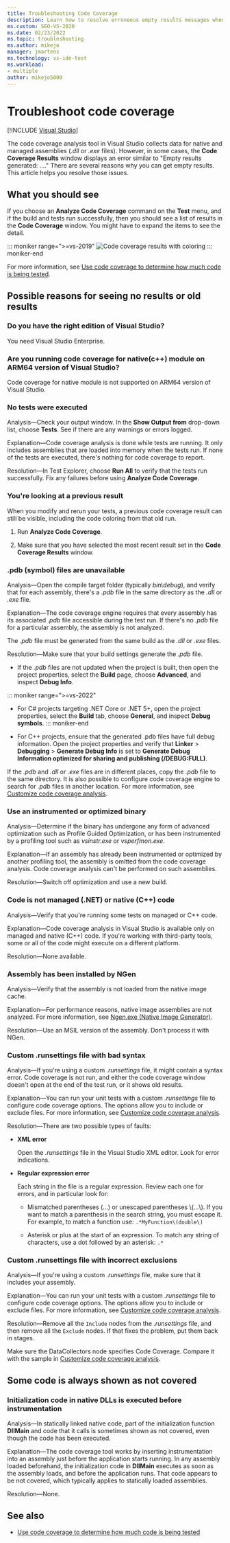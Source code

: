 ```yaml
---
title: Troubleshooting Code Coverage
description: Learn how to resolve erroneous empty results messages when you expect Visual Studio to collect data for native and managed assemblies.
ms.custom: SEO-VS-2020
ms.date: 02/23/2022
ms.topic: troubleshooting
ms.author: mikejo
manager: jmartens
ms.technology: vs-ide-test
ms.workload:
- multiple
author: mikejo5000
---
```

# Troubleshoot code coverage

 [!INCLUDE [Visual Studio](~/includes/applies-to-version/vs-windows-only.md)]

The code coverage analysis tool in Visual Studio collects data for native and managed assemblies (*.dll* or *.exe* files). However, in some cases, the **Code Coverage Results** window displays an error similar to "Empty results generated: ...." There are several reasons why you can get empty results. This article helps you resolve those issues.

## What you should see

If you choose an **Analyze Code Coverage** command on the **Test** menu, and if the build and tests run successfully, then you should see a list of results in the **Code Coverage** window. You might have to expand the items to see the detail.

::: moniker range=">=vs-2019"
![Code coverage results with coloring](../test/media/vs-2019/codecoverage1.png)
::: moniker-end


For more information, see [Use code coverage to determine how much code is being tested](../test/using-code-coverage-to-determine-how-much-code-is-being-tested.md).

## Possible reasons for seeing no results or old results

### Do you have the right edition of Visual Studio?

You need Visual Studio Enterprise.

### Are you running code coverage for native(c++) module on ARM64 version of Visual Studio?

Code coverage for native module is not supported on ARM64 version of Visual Studio.

### No tests were executed

Analysis&mdash;Check your output window. In the **Show Output from** drop-down list, choose **Tests**. See if there are any warnings or errors logged.

Explanation&mdash;Code coverage analysis is done while tests are running. It only includes assemblies that are loaded into memory when the tests run. If none of the tests are executed, there's nothing for code coverage to report.

Resolution&mdash;In Test Explorer, choose **Run All** to verify that the tests run successfully. Fix any failures before using **Analyze Code Coverage**.

### You're looking at a previous result

When you modify and rerun your tests, a previous code coverage result can still be visible, including the code coloring from that old run.

1. Run **Analyze Code Coverage**.

2. Make sure that you have selected the most recent result set in the **Code Coverage Results** window.

### .pdb (symbol) files are unavailable

Analysis&mdash;Open the compile target folder (typically *bin\debug*), and verify that for each assembly, there's a *.pdb* file in the same directory as the *.dll* or *.exe* file.

Explanation&mdash;The code coverage engine requires that every assembly has its associated *.pdb* file accessible during the test run. If there's no *.pdb* file for a particular assembly, the assembly is not analyzed.

The *.pdb* file must be generated from the same build as the *.dll* or *.exe* files.

Resolution&mdash;Make sure that your build settings generate the *.pdb* file.

- If the *.pdb* files are not updated when the project is built, then open the project properties, select the **Build** page, choose **Advanced**, and inspect **Debug Info**.

::: moniker range=">=vs-2022"
- For C# projects targeting .NET Core or .NET 5+, open the project properties, select the **Build** tab, choose **General**, and inspect **Debug symbols**.
::: moniker-end

- For C++ projects, ensure that the generated .pdb files have full debug information. Open the project properties and verify that **Linker** > **Debugging** > **Generate Debug Info** is set to **Generate Debug Information optimized for sharing and publishing (/DEBUG:FULL)**.

If the *.pdb* and *.dll* or *.exe* files are in different places, copy the *.pdb* file to the same directory. It is also possible to configure code coverage engine to search for *.pdb* files in another location. For more information, see [Customize code coverage analysis](../test/customizing-code-coverage-analysis.md).

### Use an instrumented or optimized binary

Analysis&mdash;Determine if the binary has undergone any form of advanced optimization such as Profile Guided Optimization, or has been instrumented by a profiling tool such as *vsinstr.exe* or *vsperfmon.exe*.

Explanation&mdash;If an assembly has already been instrumented or optimized by another profiling tool, the assembly is omitted from the code coverage analysis. Code coverage analysis can't be performed on such assemblies.

Resolution&mdash;Switch off optimization and use a new build.

### Code is not managed (.NET) or native (C++) code

Analysis&mdash;Verify that you're running some tests on managed or C++ code.

Explanation&mdash;Code coverage analysis in Visual Studio is available only on managed and native (C++) code. If you're working with third-party tools, some or all of the code might execute on a different platform.

Resolution&mdash;None available.

### Assembly has been installed by NGen

Analysis&mdash;Verify that the assembly is not loaded from the native image cache.

Explanation&mdash;For performance reasons, native image assemblies are not analyzed. For more information, see [Ngen.exe (Native Image Generator)](/dotnet/framework/tools/ngen-exe-native-image-generator).

Resolution&mdash;Use an MSIL version of the assembly. Don't process it with NGen.

### Custom .runsettings file with bad syntax

Analysis&mdash;If you're using a custom *.runsettings* file, it might contain a syntax error. Code coverage is not run, and either the code coverage window doesn't open at the end of the test run, or it shows old results.

Explanation&mdash;You can run your unit tests with a custom *.runsettings* file to configure code coverage options. The options allow you to include or exclude files. For more information, see [Customize code coverage analysis](../test/customizing-code-coverage-analysis.md).

Resolution&mdash;There are two possible types of faults:

- **XML error**

     Open the *.runsettings* file in the Visual Studio XML editor. Look for error indications.

- **Regular expression error**

  Each string in the file is a regular expression. Review each one for errors, and in particular look for:

  - Mismatched parentheses (...) or unescaped parentheses \\(...\\). If you want to match a parenthesis in the search string, you must escape it. For example, to match a function use: `.*MyFunction\(double\)`

  - Asterisk or plus at the start of an expression. To match any string of characters, use a dot followed by an asterisk: `.*`

### Custom .runsettings file with incorrect exclusions

Analysis&mdash;If you're using a custom *.runsettings* file, make sure that it includes your assembly.

Explanation&mdash;You can run your unit tests with a custom *.runsettings* file to configure code coverage options. The options allow you to include or exclude files. For more information, see [Customize code coverage analysis](../test/customizing-code-coverage-analysis.md).

Resolution&mdash;Remove all the `Include` nodes from the *.runsettings* file, and then remove all the `Exclude` nodes. If that fixes the problem, put them back in stages.

Make sure the DataCollectors node specifies Code Coverage. Compare it with the sample in [Customize code coverage analysis](../test/customizing-code-coverage-analysis.md).

## Some code is always shown as not covered

### Initialization code in native DLLs is executed before instrumentation

Analysis&mdash;In statically linked native code, part of the initialization function **DllMain** and code that it calls is sometimes shown as not covered, even though the code has been executed.

Explanation&mdash;The code coverage tool works by inserting instrumentation into an assembly just before the application starts running. In any assembly loaded beforehand, the initialization code in **DllMain** executes as soon as the assembly loads, and before the application runs. That code appears to be not covered, which typically applies to statically loaded assemblies.

Resolution&mdash;None.

## See also

- [Use code coverage to determine how much code is being tested](../test/using-code-coverage-to-determine-how-much-code-is-being-tested.md)

